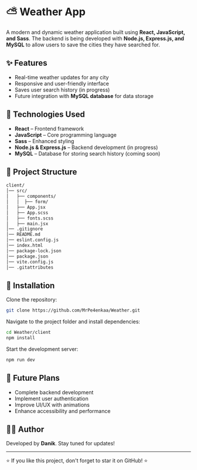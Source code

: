 # ⛅ Weather App

A modern and dynamic weather application built using **React, JavaScript, and Sass**. The backend is being developed with **Node.js, Express.js, and MySQL** to allow users to save the cities they have searched for.

## ✨ Features

- Real-time weather updates for any city
- Responsive and user-friendly interface
- Saves user search history (in progress)
- Future integration with **MySQL database** for data storage

## 🚀 Technologies Used

- **React** – Frontend framework
- **JavaScript** – Core programming language
- **Sass** – Enhanced styling
- **Node.js & Express.js** – Backend development (in progress)
- **MySQL** – Database for storing search history (coming soon)

## 📂 Project Structure

```bash
client/
│── src/
│   ├── components/
│   │  ├── form/
│   ├── App.jsx
│   ├── App.scss
│   ├── fonts.scss
│   ├── main.jsx
│── .gitignore
│── README.md
│── eslint.config.js
│── index.html
│── package-lock.json
│── package.json
│── vite.config.js
│── .gitattributes
```

## 📌 Installation

Clone the repository:
```bash
git clone https://github.com/MrPe4enkaa/Weather.git
```
Navigate to the project folder and install dependencies:
```bash
cd Weather/client
npm install
```
Start the development server:
```bash
npm run dev
```

## 🔮 Future Plans

- Complete backend development
- Implement user authentication
- Improve UI/UX with animations
- Enhance accessibility and performance

## 👨‍💻 Author

Developed by **Danik**. Stay tuned for updates!

---

⭐ If you like this project, don't forget to star it on GitHub! ⭐
